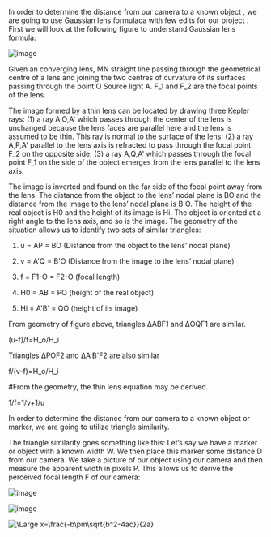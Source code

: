 
In order to determine the distance from our camera to a known object , we are going to use Gaussian  lens formulaca with few edits for our project .
First we will look at the following figure to understand Gaussian  lens formula: 
 
![image](https://user-images.githubusercontent.com/56115477/154123479-3e4ba37a-54d8-4f5d-81f7-894f132fabc6.png)
  
  
Given an converging lens, MN  straight line passing through the geometrical centre of a lens and joining the two centres of curvature of its surfaces passing through the point O 
Source light A.
F_1 and F_2 are the focal points of the lens. 

The image formed by a thin lens can be located by drawing three Kepler rays: (1) a ray  A,O,A' which passes through the center of the lens is unchanged because the lens faces are parallel here and the lens is assumed to be thin. This ray is normal to the surface of the lens; (2) a ray A,P,A' parallel to the lens axis is refracted to pass through the focal point F_2 on the opposite side; (3) a ray  A,Q,A' which passes through the focal point F_1 on the side of the object emerges from the lens parallel to the lens axis.

The image is inverted and found on the far side of the focal point away from the lens. The distance from the object to the lens’ nodal plane is BO  and the distance from the image to the lens’ nodal plane is B'O. The height of the real object is H0 and the height of its image is Hi. The object is oriented at a right angle to the lens axis, and so is the image. The geometry of the situation allows us to identify two sets of similar triangles:

1. u = AP = BO  (Distance from the object to the lens’ nodal plane)
 
2. v = A'Q = B'O (Distance from the image to the lens’ nodal plane)

3. f = F1-O = F2-O  (focal length)

4. H0 = AB = PO   (height of the real object)
    
5. Hi = A'B' = QO  (height of its image)
  
From geometry of figure above, triangles ΔABF1 and ΔOQF1 are similar. 

(u-f)/f=H_o/H_i 

Triangles ΔPOF2 and ΔA'B'F2 are also similar 

 f/(v-f)=H_o/H_i    
  
 #From the geometry, the thin lens equation may be derived.
 
 1/f=1/v+1/u
  

  
  
  
  
  
  
  
  
  
  
  
  
  
  
  In order to determine the distance from our camera to a known object or marker, we are going to utilize triangle similarity.

The triangle similarity goes something like this: Let’s say we have a marker or object with a known width W. We then place this marker some distance D from our camera. We take a picture of our object using our camera and then measure the apparent width in pixels P. This allows us to derive the perceived focal length F of our camera:



![image](https://user-images.githubusercontent.com/56115477/154845117-cbdf00a6-925d-4265-a3ec-b6da45ac729e.png)




![image](https://user-images.githubusercontent.com/56115477/154443892-c8443a8d-e274-4c95-8071-50e83e549bda.png)



![\Large x=\frac{-b\pm\sqrt{b^2-4ac}}{2a}](https://latex.codecogs.com/svg.latex?\Large&space;x=\frac{-b\pm\sqrt{b^2-4ac}}{2a})

